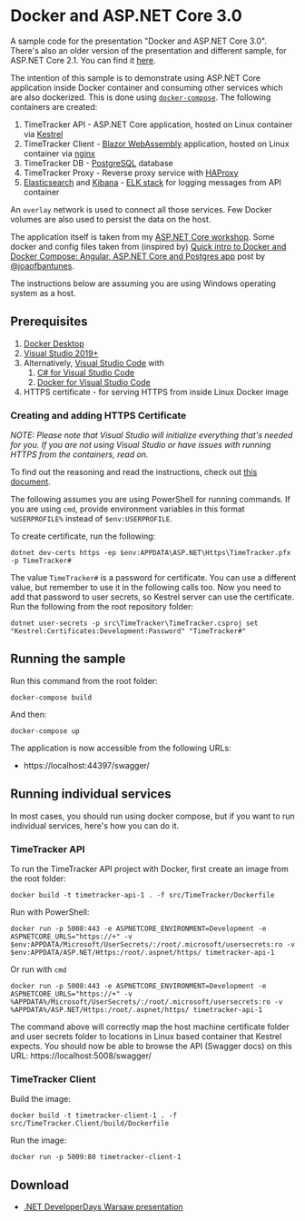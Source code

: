 # Docker and ASP.NET Core 3.0

A sample code for the presentation "Docker and ASP.NET Core 3.0". There's also an older version of the presentation and different sample, for ASP.NET Core 2.1. You can find it [here](https://github.com/miroslavpopovic/aspnetcore-workshop).

The intention of this sample is to demonstrate using ASP.NET Core application inside Docker container and consuming other services which are also dockerized. This is done using [`docker-compose`](docker-compose.yaml). The following containers are created:

1. TimeTracker API - ASP.NET Core application, hosted on Linux container via [Kestrel](https://docs.microsoft.com/en-us/aspnet/core/fundamentals/servers/kestrel?view=aspnetcore-3.0)
2. TimeTracker Client - [Blazor WebAssembly](https://dotnet.microsoft.com/apps/aspnet/web-apps/blazor) application, hosted on Linux container via [nginx](https://www.nginx.com/)
3. TimeTracker DB - [PostgreSQL](https://www.postgresql.org/) database
4. TimeTracker Proxy - Reverse proxy service with [HAProxy](http://www.haproxy.org/)
5. [Elasticsearch](https://www.elastic.co/products/elasticsearch) and [Kibana](https://www.elastic.co/products/kibana) - [ELK stack](https://www.elastic.co/products/elastic-stack) for logging messages from API container

An `overlay` network is used to connect all those services. Few Docker volumes are also used to persist the data on the host.

The application itself is taken from my [ASP.NET Core workshop](https://github.com/miroslavpopovic/aspnetcore-workshop). Some docker and config files taken from (inspired by) [Quick intro to Docker and Docker Compose: Angular, ASP.NET Core and Postgres app](
https://blog.codingmilitia.com/2018/01/31/quick-intro-to-docker-and-docker-compose-angular-aspnetcore-postgres-app) post by [@joaofbantunes](https://github.com/joaofbantunes).

The instructions below are assuming you are using Windows operating system as a host.

## Prerequisites

1. [Docker Desktop](https://docs.docker.com/docker-for-windows/install/)
2. [Visual Studio 2019+](https://visualstudio.microsoft.com/vs/)
3. Alternatively, [Visual Studio Code](https://code.visualstudio.com/) with
   1. [C# for Visual Studio Code](https://marketplace.visualstudio.com/items?itemName=ms-vscode.csharp)
   2. [Docker for Visual Studio Code](https://marketplace.visualstudio.com/items?itemName=ms-azuretools.vscode-docker)
4. HTTPS certificate - for serving HTTPS from inside Linux Docker image

### Creating and adding HTTPS Certificate

*NOTE: Please note that Visual Studio will initialize everything that's needed for you. If you are not using Visual Studio or have issues with running HTTPS from the containers, read on.*

To find out the reasoning and read the instructions, check out [this document](https://github.com/dotnet/dotnet-docker/blob/master/samples/aspnetapp/aspnetcore-docker-https-development.md).

The following assumes you are using PowerShell for running commands. If you are using `cmd`, provide environment variables in this format `%USERPROFILE%` instead of `$env:USERPROFILE`.

To create certificate, run the following:

    dotnet dev-certs https -ep $env:APPDATA\ASP.NET\Https\TimeTracker.pfx -p TimeTracker#

The value `TimeTracker#` is a password for certificate. You can use a different value, but remember to use it in the following calls too. Now you need to add that password to user secrets, so Kestrel server can use the certificate. Run the following from the root repository folder:

    dotnet user-secrets -p src\TimeTracker\TimeTracker.csproj set "Kestrel:Certificates:Development:Password" "TimeTracker#"

## Running the sample

Run this command from the root folder:

    docker-compose build

And then:

    docker-compose up

The application is now accessible from the following URLs:
 - https://localhost:44397/swagger/

## Running individual services

In most cases, you should run using docker compose, but if you want to run individual services, here's how you can do it.

### TimeTracker API

To run the TimeTracker API project with Docker, first create an image from the root folder:

    docker build -t timetracker-api-1 . -f src/TimeTracker/Dockerfile

Run with PowerShell:

    docker run -p 5008:443 -e ASPNETCORE_ENVIRONMENT=Development -e ASPNETCORE_URLS="https://+" -v $env:APPDATA/Microsoft/UserSecrets/:/root/.microsoft/usersecrets:ro -v $env:APPDATA/ASP.NET/Https:/root/.aspnet/https/ timetracker-api-1

Or run with `cmd`

    docker run -p 5008:443 -e ASPNETCORE_ENVIRONMENT=Development -e ASPNETCORE_URLS="https://+" -v %APPDATA%/Microsoft/UserSecrets/:/root/.microsoft/usersecrets:ro -v %APPDATA%/ASP.NET/Https:/root/.aspnet/https/ timetracker-api-1

The command above will correctly map the host machine certificate folder and user secrets folder to locations in Linux based container that Kestrel expects. You should now be able to browse the API (Swagger docs) on this URL: https://localhost:5008/swagger/

### TimeTracker Client

Build the image:

    docker build -t timetracker-client-1 . -f src/TimeTracker.Client/build/Dockerfile

Run the image:

    docker run -p 5009:80 timetracker-client-1

## Download

- [.NET DeveloperDays Warsaw presentation](dotnet-developerdays-docker-and-aspnet-core.pptx)
